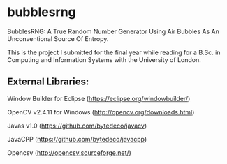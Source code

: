 # bubblesrng
BubblesRNG: A True Random Number Generator Using Air Bubbles As An Unconventional Source Of Entropy.

This is the project I submitted for the final year while reading for a B.Sc. in Computing and Information Systems with the University of London. 

External Libraries:
-------------------
Window Builder for Eclipse	(https://eclipse.org/windowbuilder/)

OpenCV v2.4.11 for Windows	(http://opencv.org/downloads.html)

Javas v1.0									(https://github.com/bytedeco/javacv)

JavaCPP											(https://github.com/bytedeco/javacpp)

Opencsv											(http://opencsv.sourceforge.net/)



